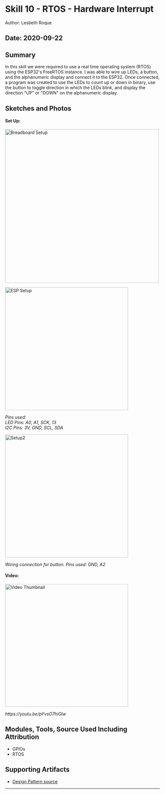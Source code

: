 #  Skill 10 - RTOS - Hardware Interrupt

Author: Lesbeth Roque

Date: 2020-09-22
-----

## Summary
In this skill we were required to use a real time operating system (RTOS) using the ESP32's FreeRTOS instance. I was able to wire up LEDs, a button, and the alphanumeric display and connect it to the ESP32. Once connected, a program was created to use the LEDs to count up or down in binary, use the button to toggle direction in which the LEDs blink, and display the direction "UP" or "DOWN" on the alphanumeric display.

## Sketches and Photos
#### Set Up:
<p align="left">
<img src="https://github.com/BU-EC444/Roque-Lesbeth/blob/master/skills/cluster-1/10/images/10_SetupUp.jpg" alt="Breadboard Setup" width="500">
</p>

<p align="left">
<img src="https://github.com/BU-EC444/Roque-Lesbeth/blob/master/skills/cluster-1/10/images/10_SetupPins.jpg" alt="ESP Setup" width="400">
</p>
<p>
    <em>Pins used: <br/> LED Pins: A0, A1, SCK, 13 <br/> I2C Pins: 3V, GND, SCL, SDA</em>
</p>


<p align="left">
<img src="https://github.com/BU-EC444/Roque-Lesbeth/blob/master/skills/cluster-1/10/images/10_SetupButton.png" alt="Setup2" width="400">
</p>
<p>
    <em>Wiring connection for button. Pins used: GND, A2</em>
</p>

#### Video:
<p align="left">
<img src="https://github.com/BU-EC444/Roque-Lesbeth/blob/master/skills/cluster-1/10/images/10_SetupDown.jpg" alt="Video Thumbnail" width="400">
</p>
<p>
    <em>https://youtu.be/pYvsO7hiGlw</em>
</p>

## Modules, Tools, Source Used Including Attribution
- GPIOs
- RTOS

## Supporting Artifacts
- [Design Pattern source](http://whizzer.bu.edu/briefs/design-patterns/dp-tasks)


-----
